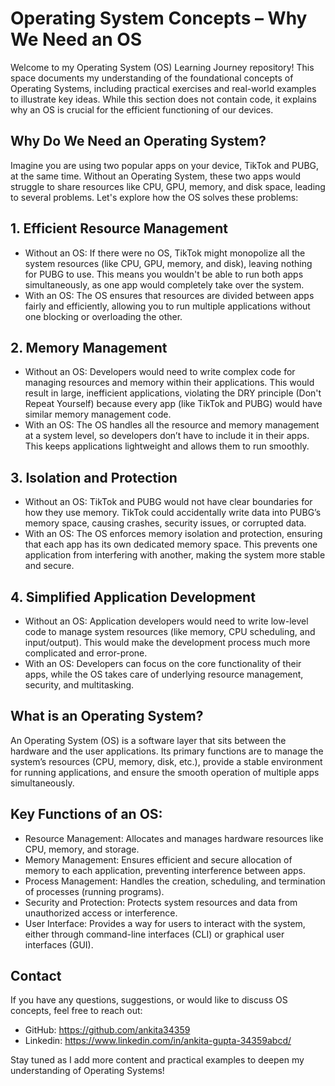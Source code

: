 # Operating System Concepts – Why We Need an OS

Welcome to my Operating System (OS) Learning Journey repository! This space documents my understanding of the foundational concepts of Operating Systems, including practical exercises and real-world examples to illustrate key ideas. While this section does not contain code, it explains why an OS is crucial for the efficient functioning of our devices.

## Why Do We Need an Operating System?

Imagine you are using two popular apps on your device, TikTok and PUBG, at the same time. Without an Operating System, these two apps would struggle to share resources like CPU, GPU, memory, and disk space, leading to several problems. Let's explore how the OS solves these problems:

## 1. Efficient Resource Management
- Without an OS: If there were no OS, TikTok might monopolize all the system resources (like CPU, GPU, memory, and disk), leaving nothing for PUBG to use. This means you wouldn't be able to run both apps simultaneously, as one app would completely take over the system.
- With an OS: The OS ensures that resources are divided between apps fairly and efficiently, allowing you to run multiple applications without one blocking or overloading the other.
  
## 2. Memory Management
- Without an OS: Developers would need to write complex code for managing resources and memory within their applications. This would result in large, inefficient applications, violating the DRY principle (Don't Repeat Yourself) because every app (like TikTok and PUBG) would have similar memory management code.
- With an OS: The OS handles all the resource and memory management at a system level, so developers don’t have to include it in their apps. This keeps applications lightweight and allows them to run smoothly.

## 3. Isolation and Protection
- Without an OS: TikTok and PUBG would not have clear boundaries for how they use memory. TikTok could accidentally write data into PUBG’s memory space, causing crashes, security issues, or corrupted data.
- With an OS: The OS enforces memory isolation and protection, ensuring that each app has its own dedicated memory space. This prevents one application from interfering with another, making the system more stable and secure.
  
## 4. Simplified Application Development
- Without an OS: Application developers would need to write low-level code to manage system resources (like memory, CPU scheduling, and input/output). This would make the development process much more complicated and error-prone.
- With an OS: Developers can focus on the core functionality of their apps, while the OS takes care of underlying resource management, security, and multitasking.

## What is an Operating System?
An Operating System (OS) is a software layer that sits between the hardware and the user applications. Its primary functions are to manage the system’s resources (CPU, memory, disk, etc.), provide a stable environment for running applications, and ensure the smooth operation of multiple apps simultaneously.

## Key Functions of an OS:

- Resource Management: Allocates and manages hardware resources like CPU, memory, and storage.
- Memory Management: Ensures efficient and secure allocation of memory to each application, preventing interference between apps.
- Process Management: Handles the creation, scheduling, and termination of processes (running programs).
- Security and Protection: Protects system resources and data from unauthorized access or interference.
- User Interface: Provides a way for users to interact with the system, either through command-line interfaces (CLI) or graphical user interfaces (GUI).
  
## Contact

If you have any questions, suggestions, or would like to discuss OS concepts, feel free to reach out:

- GitHub: https://github.com/ankita34359
- Linkedin: https://www.linkedin.com/in/ankita-gupta-34359abcd/
  
Stay tuned as I add more content and practical examples to deepen my understanding of Operating Systems! 
